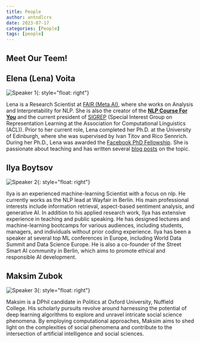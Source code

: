 ```yaml
---
title: People
author: antndlcrx
date: 2023-07-17
categories: [People]
tags: [people]
---
```



## Meet Our Teem! 

## Elena (Lena) Voita

![Speaker 1](https://i.postimg.cc/zB56DMP6/spkr1.jpg){: style="float: right"}

Lena is a Research Scientist at [FAIR (Meta AI)](https://ai.meta.com/), where she works on Analysis and 
Interpretability for NLP. She is also the creator of the [**NLP Course For You**](https://lena-voita.github.io/nlp_course.html) and the current 
president of [SIGREP](https://www.sigrep.org/) (Special Interest Group on Representation Learning at the Association 
for Computational Linguistics (ACL)). Prior to her current role, Lena completed her Ph.D. at 
the University of Edinburgh, where she was supervised by Ivan Titov and Rico Sennrich. 
During her Ph.D., Lena was awarded the [Facebook PhD Fellowship](https://research.facebook.com/blog/2020/01/announcing-the-recipients-of-the-2020-facebook-fellowship-awards/). She is passionate about teaching and has written several [blog posts](https://lena-voita.github.io/posts.html) on the topic.

## Ilya Boytsov

![Speaker 2](https://i.postimg.cc/PfyKYNPC/spkr2.jpg){: style="float: right"}

Ilya is an experienced machine-learning Scientist with a focus on nlp. He currently 
works as the NLP lead at Wayfair in Berlin. His main professional interests include 
information retrieval, aspect-based sentiment analysis, and generative AI. In addition to his 
applied research work, Ilya has extensive experience in teaching and public speaking. He has 
designed lectures and machine-learning bootcamps for various audiences, including 
students, managers, and individuals without prior coding experience. Ilya has been a speaker 
at several top ML conferences in Europe, including World Data Summit and Data Science 
Europe. He is also a co-founder of the Street Smart AI community in Berlin, which aims to 
promote ethical and responsible AI development.

## Maksim Zubok

![Speaker 3](https://i.postimg.cc/52gFkFWz/spkr3.jpg){: style="float: right"}

Maksim is a DPhil candidate in Politics at Oxford University, Nuffield College. His scholarly pursuits revolve around harnessing the potential of deep learning algorithms to explore and unravel intricate social science phenomena. By employing computational approaches, Maksim aims to shed light on the complexities of social phenomena and contribute to the intersection of artificial intelligence and social sciences. 

